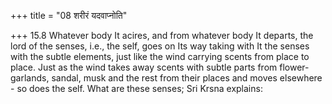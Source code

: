 +++
title = "08 शरीरं यदवाप्नोति"

+++
15.8 Whatever body It acires, and from whatever body It departs, the
lord of the senses, i.e., the self, goes on Its way taking with It the
senses with the subtle elements, just like the wind carrying scents from
place to place. Just as the wind takes away scents with subtle parts
from flower-garlands, sandal, musk and the rest from their places and
moves elsewhere - so does the self. What are these senses; Sri Krsna
explains:
